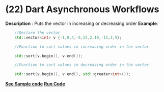 # (22) Dart Asynchronous Workflows

**Description** : Puts the vector in increasing or decreasing order
**Example**:
```cpp
    //Declare the vector
    std::vector<int> v {-1,0,4,-5,12,2,10,-11,3,5};

    //Function to sort values in increasing order in the vector

    std::sort(v.begin(), v.end());

    //Function to sort values in decreasing order in the vector

    std::sort(v.begin(), v.end(), std::greater<int>());

```
**[See Sample code](../snippets/vector/sort.cpp)**
**[Run Code](https://rextester.com/FFTEBY25900)**

